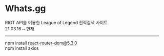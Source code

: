 # Whats.gg
RIOT API를 이용한 League of Legend 전적검색 사이트<br/>
21.03.16 ~ 현재

<hr/>

npm install react-router-dom@5.3.0<br/>
npm install axios
